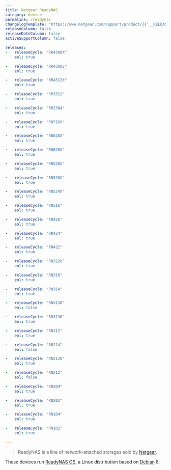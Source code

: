 ```yaml
---
title: Netgear ReadyNAS
category: device
permalink: /readynas
changelogTemplate: "https://www.netgear.com/support/product/{{'__RELEASE_CYCLE__'|downcase}}"
releaseColumn: false
releaseDateColumn: false
activeSupportColumn: false

releases:
-   releaseCycle: "RR4360X"
    eol: true

-   releaseCycle: "RR4360S"
    eol: true

-   releaseCycle: "RR4312X"
    eol: true

-   releaseCycle: "RR3312"
    eol: true

-   releaseCycle: "RR2304"
    eol: true

-   releaseCycle: "RN716X"
    eol: true

-   releaseCycle: "RN628X"
    eol: true

-   releaseCycle: "RN626X"
    eol: true

-   releaseCycle: "RN528X"
    eol: true

-   releaseCycle: "RN526X"
    eol: true

-   releaseCycle: "RN524X"
    eol: true

-   releaseCycle: "RN516"
    eol: true

-   releaseCycle: "RN426"
    eol: true

-   releaseCycle: "RN424"
    eol: true

-   releaseCycle: "RN422"
    eol: true

-   releaseCycle: "RN3220"
    eol: true

-   releaseCycle: "RN316"
    eol: true

-   releaseCycle: "RN314"
    eol: true

-   releaseCycle: "RN3138"
    eol: false

-   releaseCycle: "RN3130"
    eol: true

-   releaseCycle: "RN312"
    eol: true

-   releaseCycle: "RN214"
    eol: false

-   releaseCycle: "RN2120"
    eol: true

-   releaseCycle: "RN212"
    eol: false

-   releaseCycle: "RN204"
    eol: true

-   releaseCycle: "RN202"
    eol: true

-   releaseCycle: "RN104"
    eol: true

-   releaseCycle: "RN102"
    eol: true

---
```


> ReadyNAS is a line of network-attached storages sold by [Netgear](https://www.netgear.com/).

These devices run [ReadyNAS OS](https://www.netgear.com/support/product/readynas_os_6), a Linux
distribution based on [Debian](https://endoflife.date/debian) 8.
